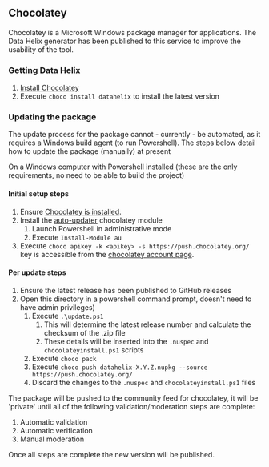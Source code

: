 ## Chocolatey

Chocolatey is a Microsoft Windows package manager for applications. The Data Helix generator has been published to this service to improve the usability of the tool.

### Getting Data Helix

1. [Install Chocolatey](https://chocolatey.org/install)
1. Execute `choco install datahelix` to install the latest version

### Updating the package

The update process for the package cannot - currently - be automated, as it requires a Windows build agent (to run Powershell). The steps below detail how to update the package (manually) at present

On a Windows computer with Powershell installed (these are the only requirements, no need to be able to build the project)

#### Initial setup steps
1. Ensure [Chocolatey is installed](https://chocolatey.org/install).
1. Install the [auto-updater](https://github.com/majkinetor/au/blob/master/README.md) chocolatey module
   1. Launch Powershell in administrative mode
   1. Execute `Install-Module au`
1. Execute `choco apikey -k <apikey> -s https://push.chocolatey.org/` key is accessible from the [chocolatey account page](https://chocolatey.org/account).

#### Per update steps
1. Ensure the latest release has been published to GitHub releases
1. Open this directory in a powershell command prompt, doesn't need to have admin privileges)
   1. Execute `.\update.ps1`
      1. This will determine the latest release number and calculate the checksum of the .zip file
      1. These details will be inserted into the `.nuspec` and `chocolateyinstall.ps1` scripts
   1. Execute `choco pack`
   1. Execute `choco push datahelix-X.Y.Z.nupkg --source https://push.chocolatey.org/`
   1. Discard the changes to the `.nuspec` and `chocolateyinstall.ps1` files

The package will be pushed to the community feed for chocolatey, it will be 'private' until all of the following validation/moderation steps are complete:

1. Automatic validation
1. Automatic verification
1. Manual moderation

Once all steps are complete the new version will be published.